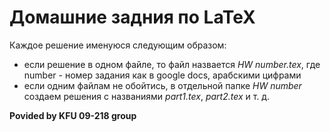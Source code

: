 Домашние задния по LaTeX
========================

Каждое решение именуюся следующим образом:
- если решение в одном файле, то файл назвается *HW number.tex*, где number - номер задания как в google docs, арабскими цифрами
- если одним файлам не обойтись, в отдельной папке *HW number* создаем решения с названиями *part1.tex*, *part2.tex* и т. д.

**Povided by KFU 09-218 group**
